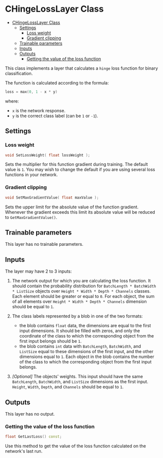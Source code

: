 # CHingeLossLayer Class

<!-- TOC -->

- [CHingeLossLayer Class](#chingelosslayer-class)
    - [Settings](#settings)
        - [Loss weight](#loss-weight)
        - [Gradient clipping](#gradient-clipping)
    - [Trainable parameters](#trainable-parameters)
    - [Inputs](#inputs)
    - [Outputs](#outputs)
        - [Getting the value of the loss function](#getting-the-value-of-the-loss-function)

<!-- /TOC -->

This class implements a layer that calculates a `hinge` loss function for binary classification.

The function is calculated according to the formula:

```c++
loss = max(0, 1 - x * y)
```

where:

- `x` is the network response.
- `y` is the correct class label (can be `1` or `-1`).

## Settings

### Loss weight

```c++
void SetLossWeight( float lossWeight );
```

Sets the multiplier for this function gradient during training. The default value is `1`. You may wish to change the default if you are using several loss functions in your network.

### Gradient clipping

```c++
void SetMaxGradientValue( float maxValue );
```

Sets the upper limit for the absolute value of the function gradient. Whenever the gradient exceeds this limit its absolute value will be reduced to `GetMaxGradientValue()`.

## Trainable parameters

This layer has no trainable parameters.

## Inputs

The layer may have 2 to 3 inputs:

1. The network output for which you are calculating the loss function. It should contain the probability distribution for `BatchLength * BatchWidth * ListSize` objects over `Height * Width * Depth * Channels` classes. Each element should be greater or equal to `0`. For each object, the sum of all elements over `Height * Width * Depth * Channels` dimension should be equal to `1`.
2. The class labels represented by a blob in one of the two formats:
	* the blob contains `float` data, the dimensions are equal to the first input dimensions. It should be filled with zeros, and only the coordinate of the class to which the corresponding object from the  first input belongs should be `1`.
	* the blob contains `int` data with `BatchLength`, `BatchWidth`, and `ListSize` equal to these dimensions of the first input, and the other dimensions equal to `1`. Each object in the blob contains the number of the class to which the corresponding object from the first input belongs.

3. *[Optional]* The objects' weights. This input should have the same `BatchLength`, `BatchWidth`, and `ListSize` dimensions as the first input. `Height`, `Width`, `Depth`, and `Channels` should be equal to `1`.

## Outputs

This layer has no output.

### Getting the value of the loss function

```c++
float GetLastLoss() const;
```

Use this method to get the value of the loss function calculated on the network's last run.
